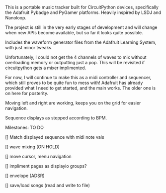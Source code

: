 This is a portable music tracker built for CircuitPython devices, specifically the Adafruit Pybadge and PyGamer platforms. Heavily inspired by LSDJ and Nanoloop.

The project is still in the very early stages of development and will change when new APIs become available, but so far it looks quite possible.

Includes the waveform generator files from the Adafruit Learning System, with just minor tweaks.

Unfortunately, I could not get the 4 channels of waves to mix without overloading memory or outputting just a pop. This will be revisited if circuitpython gets a mixer implimented.

For now, I will continue to make this as a midi controller and sequencer, which still proves to be quite fun to mess with! Adafruit has already provided what I need to get started, and the main works. The older one is on here for posterity.

Moving left and right are working, keeps you on the grid for easier navigation.

Sequence displays as stepped according to BPM.

Milestones:
TO DO

[] Match displayed sequence with midi note vals

[] wave mixing (ON HOLD)

[] move cursor, menu navigation 

[] impliment pages as displayio groups?

[] envelope (ADSR)

[] save/load songs (read and write to file)


